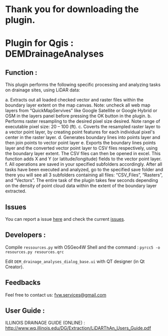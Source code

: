 # Thank you for downloading the plugin.

# Plugin for Qgis : DEMDrainageAnalyses

## Function : 
This plugin performs the following specific processing and analyzing tasks on drainage sites, using LiDAR data:

a. Extracts out all loaded checked vector and raster files within the boundary layer extent on the map canvas. Note: uncheck all web map layers from “QuickMapServives” like Google Satellite or Google Hybrid or OSM in the layers panel before pressing the OK button in the plugin.
b. Performs raster resampling to the desired pixel size desired. Note range of executable pixel size: 20 – 100 (ft).
c. Coverts the resampled raster layer to a vector point layer, by creating point features for each individual pixel's center in the raster layer.
d. Generates boundary lines into points layer and then join points to vector point layer
e. Exports the boundary lines points layer and the converted vector point layer to CSV files respectively, using the boundary layer extent. The CSV files can then be opened in excel. This function adds X and Y (or latitude/longitude) fields to the vector point layer.
f. All operations are saved in your specified subfolders accordingly. After all tasks have been executed and analyzed, go to the specified save folder and there you will see all 3 subfolders containing all files: “CSV_Files”, “Rasters”, and “Vectors”. The entire task of the plugin takes few seconds depending on the density of point
cloud data within the extent of the boundary layer extracted.

## Issues
You can report a issue [here](https://github.com/FVW-Services/DEM_drainage_analyses/issues/new) and check the current [issues](https://github.com/FVW-Services/DEM_drainage_analyses/issues).

## Developers :
Compile `ressources.py` with OSGeo4W Shell and the command : `pyrcc5 -o resources.py resources.qrc`

Edit `DEM_drainage_analyses_dialog_base.ui` with QT designer (in Qt Creator).

## Feedbacks
Feel free to contact us: fvw.services@gmail.com

## User Guide :
ILLINOIS DRAINAGE GUIDE (ONLINE) : http://www.wq.illinois.edu/DG/Extraction/LiDARThAn_Users_Guide.pdf